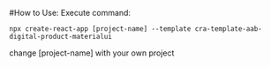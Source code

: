 #How to Use:
Execute command:
<pre><code>npx create-react-app [project-name] --template cra-template-aab-digital-product-materialui
</code></pre>

change [project-name] with your own project